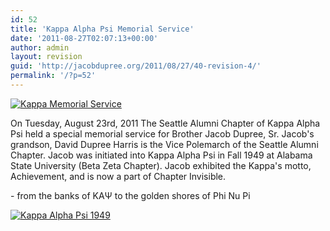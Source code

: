 ```yaml
---
id: 52
title: 'Kappa Alpha Psi Memorial Service'
date: '2011-08-27T02:07:13+00:00'
author: admin
layout: revision
guid: 'http://jacobdupree.org/2011/08/27/40-revision-4/'
permalink: '/?p=52'
---
```


[![](http://jacobdupree.org/wp-content/uploads/2011/08/IMG_1096-300x234.jpg "Kappa Memorial Service")](http://jacobdupree.org/wp-content/uploads/2011/08/IMG_1096.jpg)

On Tuesday, August 23rd, 2011 The Seattle Alumni Chapter of Kappa Alpha Psi held a special memorial service for Brother Jacob Dupree, Sr. Jacob's grandson, David Dupree Harris is the Vice Polemarch of the Seattle Alumni Chapter. Jacob was initiated into Kappa Alpha Psi in Fall 1949 at Alabama State University (Beta Zeta Chapter). Jacob exhibited the Kappa's motto, Achievement, and is now a part of Chapter Invisible.

\- from the banks of KAΨ to the golden shores of Phi Nu Pi

[![](http://jacobdupree.org/wp-content/uploads/2011/08/Picture2.bmp "Kappa Alpha Psi 1949")](http://jacobdupree.org/wp-content/uploads/2011/08/Picture2.bmp)